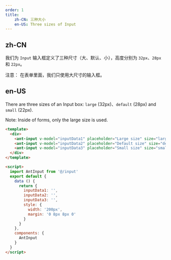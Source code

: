 ```yaml
---
order: 1
title: 
    zh-CN: 三种大小
    en-US: Three sizes of Input
---
```


## zh-CN

我们为 `Input` 输入框定义了三种尺寸（大、默认、小），高度分别为 `32px`、`28px` 和 `22px`。

注意： 在表单里面，我们只使用大尺寸的输入框。

## en-US

There are three sizes of an Input box: `large` (32px)、`default` (28px) and `small` (22px). 

Note: Inside of forms, only the large size is used.

```` html
<template>
  <div>
    <ant-input v-model="inputData1" placeholder="Large size" size="large"  :style="style"></ant-input>
    <ant-input v-model="inputData2" placeholder="Default size" size="default" :style="style"></ant-input>
    <ant-input v-model="inputData3" placeholder="Small size" size="small" :style="style"></ant-input>
  </div>
</template>

<script>
  import AntInput from '@/input'
  export default {
    data () {
      return {
        inputData1: '',
        inputData2: '',
        inputData3: '',
        style: {
          width: '200px',
          margin: '0 8px 8px 0'
        }
      }
    },
    components: {
      AntInput
    }
  }
</script>
````
